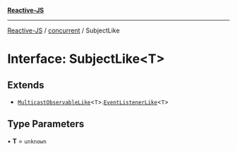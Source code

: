 [**Reactive-JS**](../../README.md)

***

[Reactive-JS](../../README.md) / [concurrent](../README.md) / SubjectLike

# Interface: SubjectLike\<T\>

## Extends

- [`MulticastObservableLike`](MulticastObservableLike.md)\<`T`\>.[`EventListenerLike`](../../events/interfaces/EventListenerLike.md)\<`T`\>

## Type Parameters

• **T** = `unknown`
